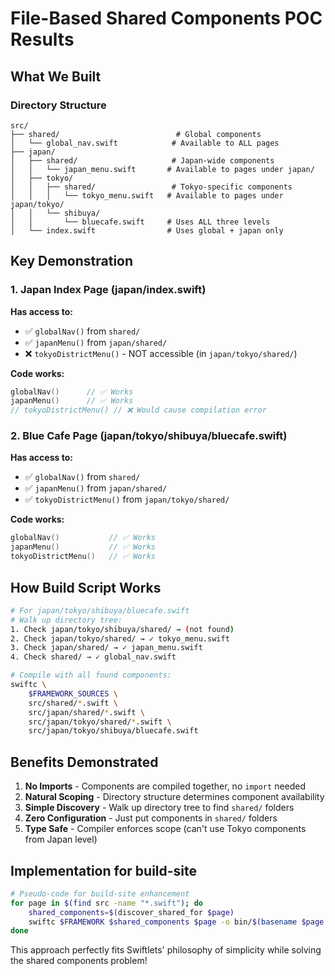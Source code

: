 # File-Based Shared Components POC Results

## What We Built

### Directory Structure
```
src/
├── shared/                          # Global components
│   └── global_nav.swift            # Available to ALL pages
├── japan/
│   ├── shared/                     # Japan-wide components
│   │   └── japan_menu.swift       # Available to pages under japan/
│   ├── tokyo/
│   │   ├── shared/                 # Tokyo-specific components
│   │   │   └── tokyo_menu.swift   # Available to pages under japan/tokyo/
│   │   └── shibuya/
│   │       └── bluecafe.swift     # Uses ALL three levels
│   └── index.swift                # Uses global + japan only
```

## Key Demonstration

### 1. Japan Index Page (japan/index.swift)
**Has access to:**
- ✅ `globalNav()` from `shared/`
- ✅ `japanMenu()` from `japan/shared/`
- ❌ `tokyoDistrictMenu()` - NOT accessible (in `japan/tokyo/shared/`)

**Code works:**
```swift
globalNav()      // ✅ Works
japanMenu()      // ✅ Works
// tokyoDistrictMenu() // ❌ Would cause compilation error
```

### 2. Blue Cafe Page (japan/tokyo/shibuya/bluecafe.swift)
**Has access to:**
- ✅ `globalNav()` from `shared/`
- ✅ `japanMenu()` from `japan/shared/`
- ✅ `tokyoDistrictMenu()` from `japan/tokyo/shared/`

**Code works:**
```swift
globalNav()           // ✅ Works
japanMenu()           // ✅ Works  
tokyoDistrictMenu()   // ✅ Works
```

## How Build Script Works

```bash
# For japan/tokyo/shibuya/bluecafe.swift
# Walk up directory tree:
1. Check japan/tokyo/shibuya/shared/ → (not found)
2. Check japan/tokyo/shared/ → ✓ tokyo_menu.swift
3. Check japan/shared/ → ✓ japan_menu.swift
4. Check shared/ → ✓ global_nav.swift

# Compile with all found components:
swiftc \
    $FRAMEWORK_SOURCES \
    src/shared/*.swift \
    src/japan/shared/*.swift \
    src/japan/tokyo/shared/*.swift \
    src/japan/tokyo/shibuya/bluecafe.swift
```

## Benefits Demonstrated

1. **No Imports** - Components are compiled together, no `import` needed
2. **Natural Scoping** - Directory structure determines component availability
3. **Simple Discovery** - Walk up directory tree to find `shared/` folders
4. **Zero Configuration** - Just put components in `shared/` folders
5. **Type Safe** - Compiler enforces scope (can't use Tokyo components from Japan level)

## Implementation for build-site

```bash
# Pseudo-code for build-site enhancement
for page in $(find src -name "*.swift"); do
    shared_components=$(discover_shared_for $page)
    swiftc $FRAMEWORK $shared_components $page -o bin/$(basename $page .swift)
done
```

This approach perfectly fits Swiftlets' philosophy of simplicity while solving the shared components problem!